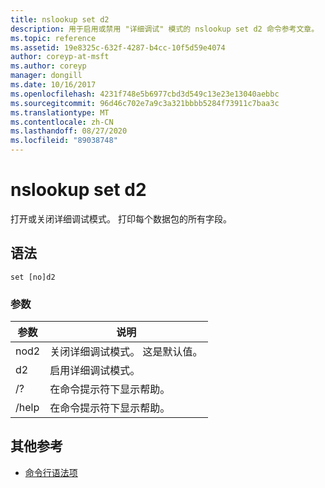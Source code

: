 ```yaml
---
title: nslookup set d2
description: 用于启用或禁用 "详细调试" 模式的 nslookup set d2 命令参考文章。
ms.topic: reference
ms.assetid: 19e8325c-632f-4287-b4cc-10f5d59e4074
author: coreyp-at-msft
ms.author: coreyp
manager: dongill
ms.date: 10/16/2017
ms.openlocfilehash: 4231f748e5b6977cbd3d549c13e23e13040aebbc
ms.sourcegitcommit: 96d46c702e7a9c3a321bbbb5284f73911c7baa3c
ms.translationtype: MT
ms.contentlocale: zh-CN
ms.lasthandoff: 08/27/2020
ms.locfileid: "89038748"
---
```

# <a name="nslookup-set-d2"></a>nslookup set d2

打开或关闭详细调试模式。 打印每个数据包的所有字段。

## <a name="syntax"></a>语法

```
set [no]d2
```

### <a name="parameters"></a>参数

| 参数 | 说明 |
| ---------- | ---------- |
| nod2 | 关闭详细调试模式。 这是默认值。 |
| d2 | 启用详细调试模式。 |
| /? | 在命令提示符下显示帮助。 |
| /help | 在命令提示符下显示帮助。 |

## <a name="additional-references"></a>其他参考

- [命令行语法项](command-line-syntax-key.md)
